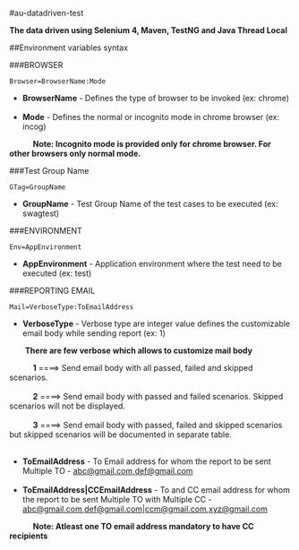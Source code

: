#au-datadriven-test 

**The data driven using Selenium 4, Maven, TestNG and Java Thread Local**

##Environment variables syntax

###BROWSER

	Browser=BrowserName:Mode

- **BrowserName** - Defines the type of browser to be invoked (ex: chrome)<br/><br/>
- **Mode** - Defines the normal or incognito mode in chrome browser (ex: incog)

&emsp;&emsp;&emsp;**Note: Incognito mode is provided only for chrome browser. For other browsers only normal mode.**

###Test Group Name

	GTag=GroupName
- **GroupName** - Test Group Name of the test cases to be executed (ex: swagtest)

###ENVIRONMENT

	Env=AppEnvironment
- **AppEnvironment** - Application environment where the test need to be executed (ex: test)

###REPORTING EMAIL

	Mail=VerboseType:ToEmailAddress
- **VerboseType** - Verbose type are integer value defines the customizable email body while sending report (ex: 1)

&emsp;&emsp;**There are few verbose which allows to customize mail body**

&emsp;&emsp;&emsp;**1** ====> Send email body with all passed, failed and skipped scenarios.<br/><br/>
&emsp;&emsp;&emsp;**2** ====> Send email body with passed and failed scenarios. Skipped scenarios will not be displayed.<br/><br/>
&emsp;&emsp;&emsp;**3** ====> Send email body with passed, failed and skipped scenarios but skipped scenarios will be documented in separate table.<br/><br/>

- **ToEmailAddress** - To Email address for whom the report to be sent Multiple TO - abc@gmail.com,def@gmail.com<br/><br/>
- **ToEmailAddress|CCEmailAddress** - To and CC email address for whom the report to be sent Multiple TO with Multiple CC - abc@gmail.com,def@gmail.com|ccm@gmail.com,xyz@gmail.com

&emsp;&emsp;&emsp;**Note: Atleast one TO email address mandatory to have CC recipients**